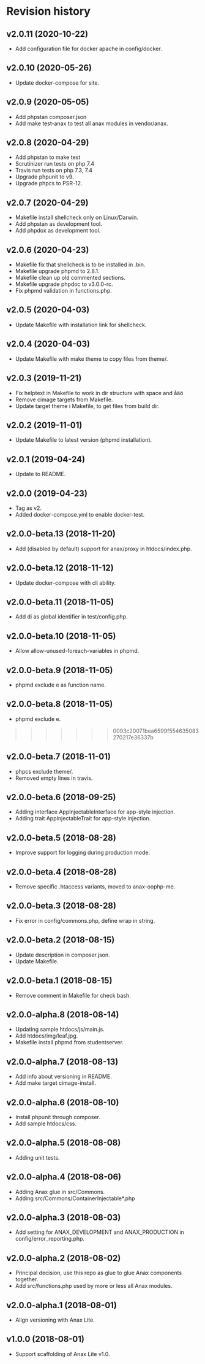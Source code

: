 Revision history
=================================



v2.0.11 (2020-10-22)
---------------------------------

* Add configuration file for docker apache in config/docker.



v2.0.10 (2020-05-26)
---------------------------------

* Update docker-compose for site.



v2.0.9 (2020-05-05)
---------------------------------

* Add phpstan composer.json
* Add make test-anax to test all anax modules in vendor/anax.



v2.0.8 (2020-04-29)
---------------------------------

* Add phpstan to make test
* Scrutinizer run tests on php 7.4
* Travis run tests on php 7.3, 7.4
* Upgrade phpunit to v9.
* Upgrade phpcs to PSR-12.



v2.0.7 (2020-04-29)
---------------------------------

* Makefile install shellcheck only on Linux/Darwin.
* Add phpstan as development tool.
* Add phpdox as development tool.



v2.0.6 (2020-04-23)
---------------------------------

* Makefile fix that shellcheck is to be installed in .bin.
* Makefile upgrade phpmd to 2.8.1.
* Makefile clean up old commented sections.
* Makefile upgrade phpdoc to v3.0.0-rc.
* Fix phpmd validation in functions.php.



v2.0.5 (2020-04-03)
---------------------------------

* Update Makefile with installation link for shellcheck.



v2.0.4 (2020-04-03)
---------------------------------

* Update Makefile with make theme to copy files from theme/.



v2.0.3 (2019-11-21)
---------------------------------

* Fix helptext in Makefile to work in dir structure with space and åäö
* Remove cimage targets from Makefile.
* Update target theme i Makefile, to get files from build dir.



v2.0.2 (2019-11-01)
---------------------------------

* Update Makefile to latest version (phpmd installation).



v2.0.1 (2019-04-24)
---------------------------------

* Update to README.



v2.0.0 (2019-04-23)
---------------------------------

* Tag as v2.
* Added docker-compose.yml to enable docker-test.



v2.0.0-beta.13 (2018-11-20)
---------------------------------

* Add (disabled by default) support for anax/proxy in htdocs/index.php.



v2.0.0-beta.12 (2018-11-12)
---------------------------------

* Update docker-compose with cli ability.



v2.0.0-beta.11 (2018-11-05)
---------------------------------

* Add di as global identifier in test/config.php.



v2.0.0-beta.10 (2018-11-05)
---------------------------------

* Allow allow-unused-foreach-variables in phpmd.



v2.0.0-beta.9 (2018-11-05)
---------------------------------

* phpmd exclude e as function name.



v2.0.0-beta.8 (2018-11-05)
---------------------------------

* phpmd exclude e.
>>>>>>> 0093c20071bea6599f554635083270217e36337b



v2.0.0-beta.7 (2018-11-01)
---------------------------------

* phpcs exclude theme/.
* Removed empty lines in travis.



v2.0.0-beta.6 (2018-09-25)
---------------------------------

* Adding interface AppInjectableInterface for app-style injection.
* Adding trait AppInjectableTrait for app-style injection.



v2.0.0-beta.5 (2018-08-28)
---------------------------------

* Improve support for logging during production mode.



v2.0.0-beta.4 (2018-08-28)
---------------------------------

* Remove specific .htaccess variants, moved to anax-oophp-me.



v2.0.0-beta.3 (2018-08-28)
---------------------------------

* Fix error in config/commons.php, define wrap in string.



v2.0.0-beta.2 (2018-08-15)
---------------------------------

* Update description in composer.json.
* Update Makefile.



v2.0.0-beta.1 (2018-08-15)
---------------------------------

* Remove comment in Makefile for check bash.



v2.0.0-alpha.8 (2018-08-14)
---------------------------------

* Updating sample htdocs/js/main.js.
* Add htdocs/img/leaf.jpg.
* Makefile install phpmd from studentserver.



v2.0.0-alpha.7 (2018-08-13)
---------------------------------

* Add info about versioning in README.
* Add make target cimage-install.



v2.0.0-alpha.6 (2018-08-10)
---------------------------------

* Install phpunit through composer.
* Add sample htdocs/css.



v2.0.0-alpha.5 (2018-08-08)
---------------------------------

* Adding unit tests.



v2.0.0-alpha.4 (2018-08-06)
---------------------------------

* Adding Anax glue in src/Commons.
* Adding src/Commons/ContainerInjectable*.php



v2.0.0-alpha.3 (2018-08-03)
---------------------------------

* Add setting for ANAX_DEVELOPMENT and ANAX_PRODUCTION in config/error_reporting.php.



v2.0.0-alpha.2 (2018-08-02)
---------------------------------

* Principal decision, use this repo as glue to glue Anax components together.
* Add src/functions.php used by more or less all Anax modules.



v2.0.0-alpha.1 (2018-08-01)
---------------------------------

* Align versioning with Anax Lite.



v1.0.0 (2018-08-01)
---------------------------------

* Support scaffolding of Anax Lite v1.0.
